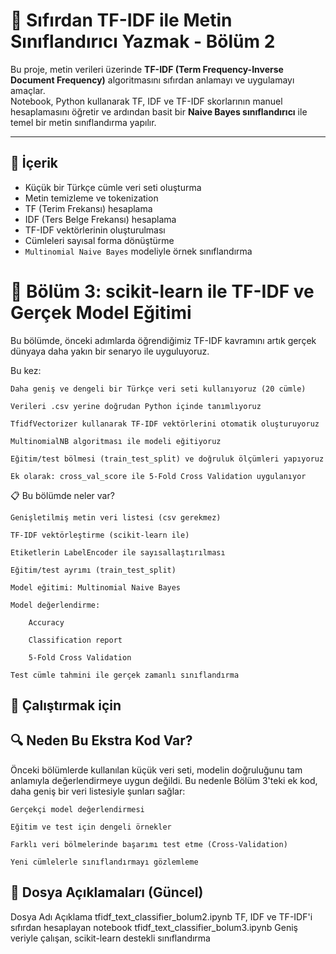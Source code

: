 # 🧠 Sıfırdan TF-IDF ile Metin Sınıflandırıcı Yazmak - Bölüm 2

Bu proje, metin verileri üzerinde **TF-IDF (Term Frequency-Inverse Document Frequency)** algoritmasını sıfırdan anlamayı ve uygulamayı amaçlar.  
Notebook, Python kullanarak TF, IDF ve TF-IDF skorlarının manuel hesaplamasını öğretir ve ardından basit bir **Naive Bayes sınıflandırıcı** ile temel bir metin sınıflandırma yapılır.

---

## 📌 İçerik

- Küçük bir Türkçe cümle veri seti oluşturma  
- Metin temizleme ve tokenization  
- TF (Terim Frekansı) hesaplama  
- IDF (Ters Belge Frekansı) hesaplama  
- TF-IDF vektörlerinin oluşturulması  
- Cümleleri sayısal forma dönüştürme  
- `Multinomial Naive Bayes` modeliyle örnek sınıflandırma


# 🧠 Bölüm 3: scikit-learn ile TF-IDF ve Gerçek Model Eğitimi

Bu bölümde, önceki adımlarda öğrendiğimiz TF-IDF kavramını artık gerçek dünyaya daha yakın bir senaryo ile uyguluyoruz.

Bu kez:

    Daha geniş ve dengeli bir Türkçe veri seti kullanıyoruz (20 cümle)

    Verileri .csv yerine doğrudan Python içinde tanımlıyoruz

    TfidfVectorizer kullanarak TF-IDF vektörlerini otomatik oluşturuyoruz

    MultinomialNB algoritması ile modeli eğitiyoruz

    Eğitim/test bölmesi (train_test_split) ve doğruluk ölçümleri yapıyoruz

    Ek olarak: cross_val_score ile 5-Fold Cross Validation uygulanıyor

📋 Bu bölümde neler var?

    Genişletilmiş metin veri listesi (csv gerekmez)

    TF-IDF vektörleştirme (scikit-learn ile)

    Etiketlerin LabelEncoder ile sayısallaştırılması

    Eğitim/test ayrımı (train_test_split)

    Model eğitimi: Multinomial Naive Bayes

    Model değerlendirme:

        Accuracy

        Classification report

        5-Fold Cross Validation

    Test cümle tahmini ile gerçek zamanlı sınıflandırma


## 🚀 Çalıştırmak için


## 🔍 Neden Bu Ekstra Kod Var?

Önceki bölümlerde kullanılan küçük veri seti, modelin doğruluğunu tam anlamıyla değerlendirmeye uygun değildi.
Bu nedenle Bölüm 3'teki ek kod, daha geniş bir veri listesiyle şunları sağlar:

    Gerçekçi model değerlendirmesi

    Eğitim ve test için dengeli örnekler

    Farklı veri bölmelerinde başarımı test etme (Cross-Validation)

    Yeni cümlelerle sınıflandırmayı gözlemleme

## 📂 Dosya Açıklamaları (Güncel)
Dosya Adı	Açıklama
tfidf_text_classifier_bolum2.ipynb	TF, IDF ve TF-IDF'i sıfırdan hesaplayan notebook
tfidf_text_classifier_bolum3.ipynb	Geniş veriyle çalışan, scikit-learn destekli sınıflandırma
